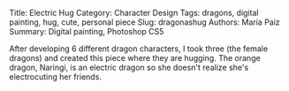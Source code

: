 Title: Electric Hug
Category: Character Design
Tags: dragons, digital painting, hug, cute, personal piece
Slug: dragonashug
Authors: Maria Paiz
Summary: Digital painting, Photoshop CS5

After developing 6 different dragon characters, I took three (the female dragons) and created this piece where they are hugging. The orange dragon, Naringi, is an electric dragon so she doesn't realize she's electrocuting her friends.
